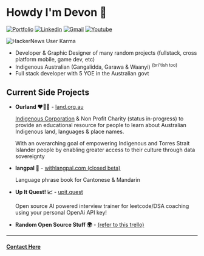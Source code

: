 
# Howdy I'm Devon 🤠
[![Portfolio](https://img.shields.io/badge/website-FFFFFF?style=for-the-badge&logo=About.me&logoColor=black)](https://dcrebb.in)
[![Linkedin](https://img.shields.io/badge/LinkedIn-0077B5?style=for-the-badge&logo=linkedin&logoColor=white)](https://www.linkedin.com/in/devon-crebbin/)
[![Gmail](https://img.shields.io/badge/Gmail-D14836?style=for-the-badge&logo=gmail&logoColor=white)](mailto:devon@artvuu.group)
[![Youtube](https://img.shields.io/badge/youtube-FF0000?style=for-the-badge&logo=youtube&logoColor=white)](https://www.youtube.com/channel/UCNSVBipVk4ocQrcXCixxGtA)

![HackerNews User Karma](https://img.shields.io/hackernews/user-karma/devon_c)

- Developer & Graphic Designer of many random projects (fullstack, cross platform mobile, game dev, etc)
- Indigenous Australian (Gangalidda, Garawa & Waanyi) <sup>(bri'tish too)</sup>
- Full stack developer with 5 YOE in the Australian govt

## Current Side Projects

- **Ourland ❤️💛🖤** - [land.org.au](https://itsourland.org.au/)

    [Indigenous Corporation](https://register.oric.gov.au/PrintCorporationSearch.aspx?corporationName=ourland) & Non Profit Charity (status in-progress) to provide an educational resource for people to learn about Australian Indigenous land, languages & place names.
    
    With an overarching goal of empowering Indigenous and Torres Strait Islander people by enabling greater access to their culture through data sovereignty

- **langpal 👋** - [withlangpal.com (closed beta)](https://www.withlangpal.com/)
    
    Language phrase book for Cantonese & Mandarin

- **Up It Quest! 📈** - [upit.quest](https://www.upit.quest)

    Open source AI powered interview trainer for leetcode/DSA coaching using your personal OpenAi API key!

- **Random Open Source Stuff 🌍** - [(refer to this trello)](https://trello.com/b/6sFAveoP/dcrebbin-open-source)

<hr>

#### [Contact Here](mailto:devon@artvuu.group)
